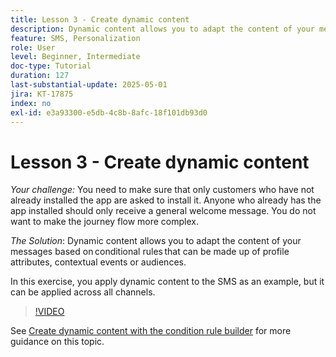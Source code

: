 ```yaml
---
title: Lesson 3 - Create dynamic content
description: Dynamic content allows you to adapt the content of your messages based on conditional rules that can be made up of profile attributes, contextual events or audiences. In this exercise, you apply dynamic content to the SMS.
feature: SMS, Personalization
role: User
level: Beginner, Intermediate
doc-type: Tutorial
duration: 127
last-substantial-update: 2025-05-01
jira: KT-17875
index: no
exl-id: e3a93300-e5db-4c8b-8afc-18f101db93d0
---
```

# Lesson 3 - Create dynamic content

*Your challenge:* You need to make sure that only customers who have not already installed the app are asked to install it. Anyone who already has the app installed should only receive a general welcome message. You do not want to make the journey flow more complex. 

*The Solution*: Dynamic content allows you to adapt the content of your messages based on conditional rules that can be made up of profile attributes, contextual events or audiences. 

In this exercise, you apply dynamic content to the SMS as an example, but it can be applied across all channels.

>[!VIDEO](https://video.tv.adobe.com/v/3457913/?learn=on&enablevpops)

See [Create dynamic content with the condition rule builder](/help/personalize-content/create-dynamic-content.md) for more guidance on this topic.
